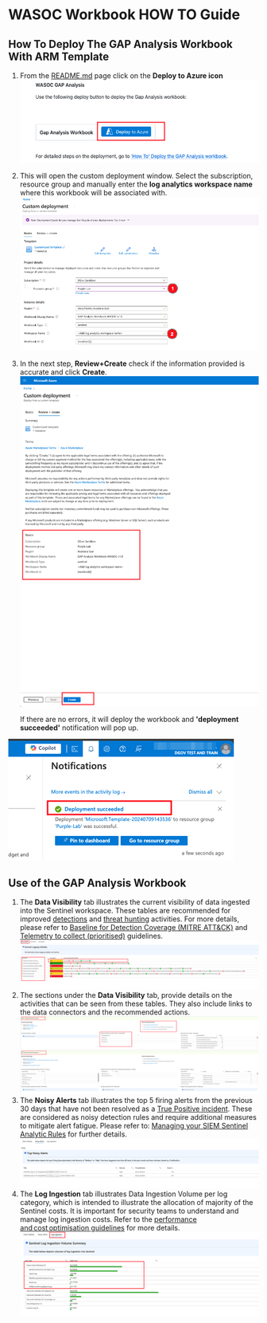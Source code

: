 # WASOC Workbook HOW TO Guide

## How To Deploy The GAP Analysis Workbook With ARM Template

1. From the [README.md](/utilities/tools/Gap-Analysis/README.md) page click on the **Deploy to Azure icon**
    ![Deploy Gap Analysis to Azure](/utilities/screenshots/wrkbk-deploy.png)

1. This will open the custom deployment window. Select the subscription, resource group and manually enter the **log analytics workspace name** where this workbook will be associated with.
    ![Custom deployment](/utilities/screenshots/wrkbk-deploy2.png)

1. In the next step, **Review+Create** check if the information provided is accurate and click **Create**.
    ![Custom deployment](/utilities/screenshots/wrkbk-deploy3.png)

    If there are no errors, it will deploy the workbook and **'deployment succeeded'** notification will pop up.

![Custom deployment](/utilities/screenshots/wrkbk-deploy4.png)

## Use of the GAP Analysis Workbook

1. The **Data Visibility** tab illustrates the current visibility of data ingested into the Sentinel workspace. These tables are recommended for improved [detections](https://soc.cyber.wa.gov.au/baselines/data-sources/#5-detection-analytics) and [threat hunting](https://soc.cyber.wa.gov.au/guidelines/TTP_Hunt/ttp-detection-guidelines/#threat-hunting-guideline) activities. For more details, please refer to [Baseline for Detection Coverage (MITRE ATT&CK)](https://soc.cyber.wa.gov.au/baselines/data-sources/#baseline-for-detection-coverage-mitre-attck) and [Telemetry to collect (prioritised)](https://soc.cyber.wa.gov.au/onboarding/sentinel-guidance/?h=maturity+model#2-telemetry-to-collect-prioritised) guidelines.
    ![Data Visibility](/utilities/screenshots/wrkbk-datavis.png)
1. The sections under the **Data Visibility** tab, provide details on the activities that can be seen from these tables. They also include links to the data connectors and the recommended actions.
    ![Data Visibility](/utilities/screenshots/wrkbk-spltgrps.png)
1. The **Noisy Alerts** tab illustrates the top 5 firing alerts from the previous 30 days that have not been resolved as a [True Positive incident](https://learn.microsoft.com/en-us/azure/sentinel/investigate-cases#closing-an-incident). These are considered as noisy detection rules and require additional measures to mitigate alert fatigue. Please refer to: [Managing your SIEM Sentinel Analytic Rules](https://soc.cyber.wa.gov.au/guidelines/incident-reporting/?h=rules#41-managing-your-siem-sentinel-analytic-rules) for further details.
    ![Data Visibility](/utilities/screenshots/wrkbk-noisy.png)
1. The **Log Ingestion** tab illustrates Data Ingestion Volume per log category, which is intended to illustrate the allocation of majority of the Sentinel costs. It is important for security teams to understand and manage log ingestion costs. Refer to the [performance and cost optimisation guidelines](https://soc.cyber.wa.gov.au/onboarding/sentinel-guidance/?h=cost#5-performance-and-cost-optimisation) for more details.
    ![Data Visibility](/utilities/screenshots/wrkbk-logingestion.png)
